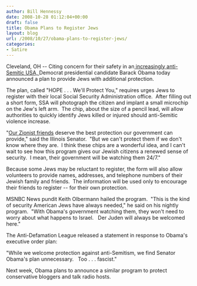 ```yaml
---
author: Bill Hennessy
date: 2008-10-28 01:12:04+00:00
draft: false
title: Obama Plans to Register Jews
layout: blog
url: /2008/10/27/obama-plans-to-register-jews/
categories:
- Satire
---
```


Cleveland, OH -- Citing concern for their safety in an[ increasingly anti-Semitic USA, ](https://www.ksdk.com/news/local/story.aspx?storyid=158218)Democrat presidential candidate Barack Obama today announced a plan to provide Jews with additional protection.

The plan, called "HOPE . . . We'll Protect You," requires urges Jews to register with their local Social Security Administration office.  After filling out a short form, SSA will photograph the citizen and implant a small microchip on the Jew's left arm.  The chip, about the size of a pencil lead, will allow authorities to quickly identify Jews killed or injured should anti-Semitic violence increase.

"[Our Zionist friends](https://www.latimes.com/news/politics/la-na-obamamideast10apr10,0,1780231,full.story) deserve the best protection our government can provide," said the Illinois Senator.  "But we can't protect them if we don't know where they are.  I think these chips are a wonderful idea, and I can't wait to see how this program gives our Jewish citizens a renewed sense of security.  I mean, their government will be watching them 24/7."

Because some Jews may be reluctant to register, the form will also allow volunteers to provide names, addresses, and telephone numbers of their Jewish family and friends.  The information will be used only to encourage their friends to register -- for their own protection.

MSNBC News pundit Keith Olbermann hailed the program.  "This is the kind of security American Jews have always needed," he said on his nightly program.  "With Obama's government watching them, they won't need to worry about what happens to Israel.   Der Juden will always be welcomed here."

The Anti-Defamation League released a statement in response to Obama's executive order plan:

"While we welcome protection against anti-Semitism, we find Senator Obama's plan unnecessary.   Too . . . fascist."

Next week, Obama plans to announce a similar program to protect conservative bloggers and talk radio hosts.
